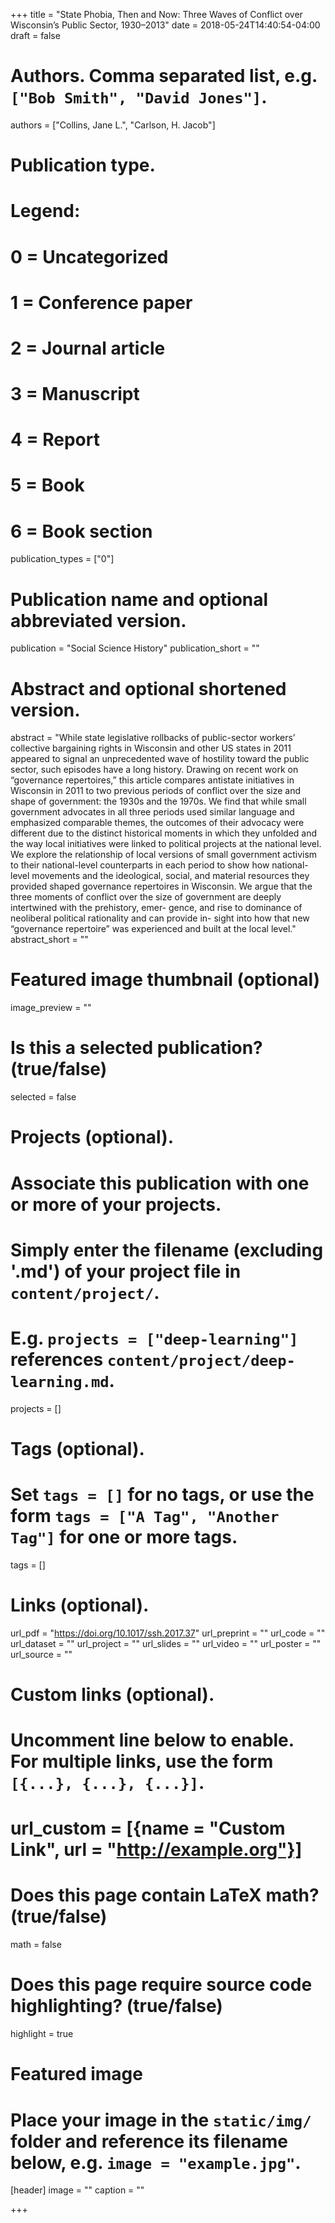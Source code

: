 +++
title = "State Phobia, Then and Now: Three Waves of Conflict over Wisconsin’s Public Sector, 1930–2013"
date = 2018-05-24T14:40:54-04:00
draft = false

# Authors. Comma separated list, e.g. `["Bob Smith", "David Jones"]`.
authors = ["Collins, Jane L.", "Carlson, H. Jacob"]

# Publication type.
# Legend:
# 0 = Uncategorized
# 1 = Conference paper
# 2 = Journal article
# 3 = Manuscript
# 4 = Report
# 5 = Book
# 6 = Book section
publication_types = ["0"]

# Publication name and optional abbreviated version.
publication = "Social Science History"
publication_short = ""

# Abstract and optional shortened version.
abstract = "While state legislative rollbacks of public-sector workers’ collective bargaining rights in Wisconsin and other US states in 2011 appeared to signal an unprecedented wave of hostility toward the public sector, such episodes have a long history. Drawing on recent work on “governance repertoires,” this article compares antistate initiatives in Wisconsin in 2011 to two previous periods of conflict over the size and shape of government: the 1930s and the 1970s. We find that while small government advocates in all three periods used similar language and emphasized comparable themes, the outcomes of their advocacy were different due to the distinct historical moments in which they unfolded and the way local initiatives were linked to political projects at the national level. We explore the relationship of local versions of small government activism to their national-level counterparts in each period to show how national- level movements and the ideological, social, and material resources they provided shaped governance repertoires in Wisconsin. We argue that the three moments of conflict over the size of government are deeply intertwined with the prehistory, emer- gence, and rise to dominance of neoliberal political rationality and can provide in- sight into how that new “governance repertoire” was experienced and built at the local level."
abstract_short = ""

# Featured image thumbnail (optional)
image_preview = ""

# Is this a selected publication? (true/false)
selected = false

# Projects (optional).
#   Associate this publication with one or more of your projects.
#   Simply enter the filename (excluding '.md') of your project file in `content/project/`.
#   E.g. `projects = ["deep-learning"]` references `content/project/deep-learning.md`.
projects = []

# Tags (optional).
#   Set `tags = []` for no tags, or use the form `tags = ["A Tag", "Another Tag"]` for one or more tags.
tags = []

# Links (optional).
url_pdf = "https://doi.org/10.1017/ssh.2017.37"
url_preprint = ""
url_code = ""
url_dataset = ""
url_project = ""
url_slides = ""
url_video = ""
url_poster = ""
url_source = ""

# Custom links (optional).
#   Uncomment line below to enable. For multiple links, use the form `[{...}, {...}, {...}]`.
# url_custom = [{name = "Custom Link", url = "http://example.org"}]

# Does this page contain LaTeX math? (true/false)
math = false

# Does this page require source code highlighting? (true/false)
highlight = true

# Featured image
# Place your image in the `static/img/` folder and reference its filename below, e.g. `image = "example.jpg"`.
[header]
image = ""
caption = ""

+++
